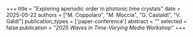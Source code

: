 +++
title = "Exploring aperiodic order in photonic time crystals"
date = 2025-05-22
authors = ["M. Coppolaro", "M. Moccia", "G. Castaldi", "V. Galdi"]
publication_types = ['paper-conference']
abstract = ""
selected = false
publication = "*2025 Waves in Time-Varying Media Workshop*"
+++
